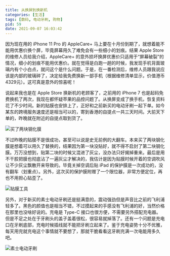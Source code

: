 ```yaml
---
title: 从换屏到换新机
categories: [生活]
tags: [数码, 电动牙刷, 购物]
pid: 59
date: 2021-09-07 16:03:42
---
```


因为现在用的 iPhone 11 Pro 的 AppleCare+ 马上要在十月份到期了，就想着能不能用优惠价换个屏，毕竟屏幕用久了难免会有一些细小的划痕。结果 Apple Store 的维修人员给我介绍，AppleCare+ 的意外损坏换屏优惠价只适用于“屏幕破裂”的情况，细小的划痕不能用优惠价。就在觉得是白跑一趟的时候，我发现手机背面玻璃内有个小白点，就问这个是什么问题。于是，在一番检测后，维修人员跟我说应该是内部的玻璃碎了，决定给我免费换新一部手机（根据维修清单显示，价值港币4329元）。这可真是意外的惊喜呢！
<!-- more -->

说起来我也是在 Apple Store 换新机的老顾客了，之前用的 iPhone 7 也是起码免费换机了两次，我现在都怀疑苹果的品控问题了。从换屏变成了换手机，恢复资料花了不少时间。新的贴膜也安排上了，正好和之前新买的电动牙刷一起下单。如今某东的跨境服务速度还是相当可以的，寄到香港的自提点一共三天时间。大前天下单的，昨晚就在附近的自提点取到货了。

![买了两块钢化膜](https://cos.pinlyu.com/posts/2021/59-protectors.webp#550x)

不过昨晚的贴膜不是很成功，甚至可以说是史无前例的大翻车。本来买了两块钢化膜是想着可以用久了替换的，结果因为第一块没贴好，就不得不启封了第二块钢化膜。万万没想到，贴第二块的时候又混进了灰尘，没办法只好揭掉重来。最后是用不干胶把膜也彻底沾了一遍灰尘才解决的，我估计是因为贴膜时候开着的空调吹风让不少灰尘飘散开来导致的。毕竟关掉空调后贴 iPad 的保护膜是一次成功的，没有翻车（划重点）。另外，这次买的保护膜附赠了一个限位器，非常方便定位，再也不用担心贴歪了。

![贴膜工具](https://cos.pinlyu.com/posts/2021/59-tools.webp#550x)

另外，对于新买的素士电动牙刷还是挺满意的，震动强劲但是声音比之前的飞利浦轻多了。黑色的颜值也是相当不错，不过摸起来的手感没有飞利浦的好，当然价格在那里也没啥好说的。充电是 Type-C 接口也很方便，不需要另外搭配充电器。但是不足之处在于牙刷头的盖子盖着很松，很容易就掉落了。还有一个问题是充电口在牙刷底部，充电时候插线就不能把牙刷立起来了。鉴于充电姿势十分不优雅，每天用完就充电这个事情就不要想了，那就干脆看看这牙刷充满一次电能用多久吧。

![素士电动牙刷](https://cos.pinlyu.com/posts/2021/59-toothbrush.webp#550x)